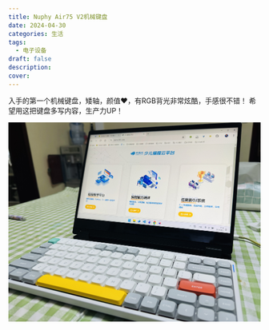 ```yaml
---
title: Nuphy Air75 V2机械键盘
date: 2024-04-30
categories: 生活
tags:
  - 电子设备
draft: false
description: 
cover:
---
```

入手的第一个机械键盘，矮轴，颜值❤️，有RGB背光非常炫酷，手感很不错！
希望用这把键盘多写内容，生产力UP！

![](./images/nuphyair75v2.jpg)

